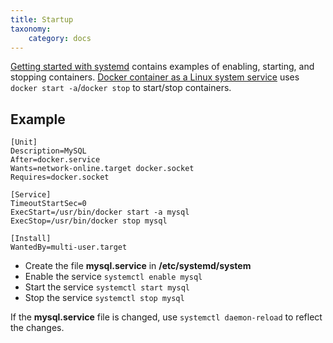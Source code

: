 ```yaml
---
title: Startup
taxonomy:
    category: docs
---
```


[Getting started with systemd](https://coreos.com/os/docs/latest/getting-started-with-systemd.html) contains examples of enabling, starting, and stopping containers.  [Docker container as a Linux system service](https://blog.marcnuri.com/docker-container-as-linux-system-service/) uses `docker start -a`/`docker stop` to start/stop containers.

## Example

```
[Unit]
Description=MySQL
After=docker.service
Wants=network-online.target docker.socket
Requires=docker.socket

[Service]
TimeoutStartSec=0
ExecStart=/usr/bin/docker start -a mysql
ExecStop=/usr/bin/docker stop mysql

[Install]
WantedBy=multi-user.target
```

* Create the file **mysql.service** in **/etc/systemd/system**
* Enable the service `systemctl enable mysql`
* Start the service `systemctl start mysql`
* Stop the service `systemctl stop mysql`

If the **mysql.service** file is changed, use `systemctl daemon-reload` to reflect the changes.


